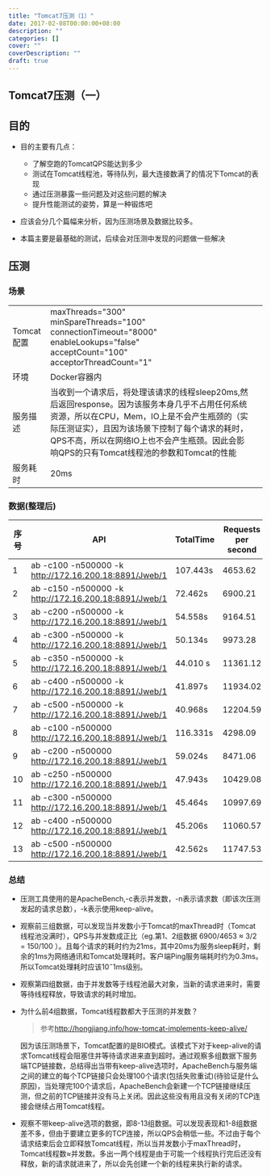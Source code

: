 ```yaml
---
title: "Tomcat7压测（1）"
date: 2017-02-08T00:00:00+08:00
description: ""
categories: []
cover: ""
coverDescription: ""
draft: true
---
```


## Tomcat7压测（一）

## 目的

* 目的主要有几点：
	- 了解空跑的TomcatQPS能达到多少
	- 测试在Tomcat线程池，等待队列，最大连接数满了的情况下Tomcat的表现
	- 通过压测暴露一些问题及对这些问题的解决
	- 提升性能测试的姿势，算是一种锻炼吧

* 应该会分几个篇幅来分析，因为压测场景及数据比较多。
* 本篇主要是最基础的测试，后续会对压测中发现的问题做一些解决 

## 压测

### 场景

||||
|---|---|---|
|Tomcat配置|maxThreads="300"<br>minSpareThreads="100"<br>connectionTimeout="8000"<br>enableLookups="false"<br>acceptCount="100"<br>acceptorThreadCount="1"||
|环境|Docker容器内||
|服务描述|当收到一个请求后，将处理该请求的线程sleep20ms,然后返回response。因为该服务本身几乎不占用任何系统资源，所以在CPU，Mem，IO上是不会产生瓶颈的（实际压测证实），且因为该场景下控制了每个请求的耗时，QPS不高，所以在网络IO上也不会产生瓶颈。因此会影响QPS的只有Tomcat线程池的参数和Tomcat的性能|
|服务耗时|20ms|



### 数据(整理后)

|序号|API|TotalTime|Requests per second|Time per request|Tomcat线程池线程数|描述|
|---|---|---|---|---|---|---|
|1|ab -c100 -n500000 -k http://172.16.200.18:8891/Jweb/1|107.443s|4653.62|21.489ms|201||
|2|ab -c150 -n500000 -k http://172.16.200.18:8891/Jweb/1|72.462s|6900.21|21.738ms|293||
|3|ab -c200 -n500000 -k http://172.16.200.18:8891/Jweb/1|54.558s|9164.51|21.823ms|273||
|4|ab -c300 -n500000 -k http://172.16.200.18:8891/Jweb/1|50.134s|9973.28|30.080ms|300||
|5| ab -c350 -n500000 -k http://172.16.200.18:8891/Jweb/1|44.010 s|11361.12|30.807ms|300||
|6|ab -c400 -n500000 -k http://172.16.200.18:8891/Jweb/1|41.897s|11934.02|33.518ms|300||
|7|ab -c500 -n500000 -k http://172.16.200.18:8891/Jweb/1|40.968s|12204.59|40.968ms|300||
|8|ab -c100 -n500000 http://172.16.200.18:8891/Jweb/1|116.331s| 4298.09 | 23.266ms|102||
|9|ab -c200 -n500000 http://172.16.200.18:8891/Jweb/1|59.024s|8471.06| 23.610ms|201||
|10|ab -c250 -n500000 http://172.16.200.18:8891/Jweb/1|47.943s|10429.08|23.971ms|251||
|11|ab -c300 -n500000 http://172.16.200.18:8891/Jweb/1|45.464s|10997.69|27.278ms|300||
|12|ab -c400 -n500000 http://172.16.200.18:8891/Jweb/1|45.206s|11060.57|36.164ms|300||
|13|ab -c500 -n500000 http://172.16.200.18:8891/Jweb/1| 42.562s| 11747.53 | 42.562ms|300||


### 总结

* 压测工具使用的是ApacheBench,-c表示并发数，-n表示请求数（即该次压测发起的请求总数），-k表示使用keep-alive。
* 观察前三组数据，可以发现当并发数小于Tomcat的maxThread时（Tomcat线程池没满时），QPS与并发数成正比（eg.第1、2组数据 6900/4653 ≈ 3/2 = 150/100 ）。且每个请求的耗时约为21ms，其中20ms为服务sleep耗时，剩余的1ms为网络通讯和Tomcat处理耗时。客户端Ping服务端耗时约为0.3ms。所以Tomcat处理耗时应该$10^-1$ms级别。
* 观察第四组数据，由于并发数等于线程池最大对象，当新的请求进来时，需要等待线程释放，导致请求的耗时增加。
* 为什么前4组数据，Tomcat线程数都大于压测的并发数？
	
	> 参考<http://hongjiang.info/how-tomcat-implements-keep-alive/>
	
	因为该压测场景下，Tomcat配置的是BIO模式。该模式下对于keep-alive的请求Tomcat线程会阻塞住并等待请求进来直到超时。通过观察多组数据下服务端TCP链接数，总结得出当带有keep-alive选项时，ApacheBench与服务端之间的建立的每个TCP链接只会处理100个请求(包括失败重试)(待验证是什么原因)，当处理完100个请求后，ApacheBench会新建一个TCP链接继续压测，但之前的TCP链接并没有马上关闭。因此这些没有用且没有关闭的TCP连接会继续占用Tomcat线程。
	
* 观察不带keep-alive选项的数据，即8-13组数据。可以发现表现和1-8组数据差不多，但由于要建立更多的TCP连接，所以QPS会稍低一些。不过由于每个请求结束后会立即释放Tomcat线程，所以当并发数小于maxThread时，Tomcat线程数≈并发数。多出一两个线程是由于可能一个线程执行完后还没有释放，新的请求就进来了，所以会先创建一个新的线程来执行新的请求。



